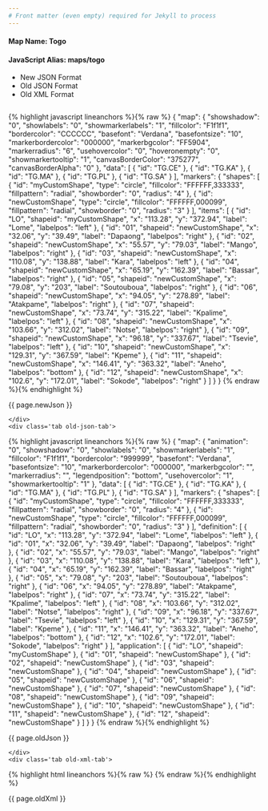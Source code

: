 ```yaml
---
# Front matter (even empty) required for Jekyll to process
---
```


#### Map Name: Togo

#### JavaScript Alias: maps/togo


<ul class='code-tabs'>
    <li class='active'>
        <a data-toggle='new-json'>New JSON Format</a>
    </li>
    <li>
        <a data-toggle='old-json'>Old JSON Format</a>
    </li>
    <li>
        <a data-toggle='old-xml'>Old XML Format</a>
    </li>
</ul>
<div class='tab-content'>
    <pre class='plain-code'></pre>
    <div class='tab new-json-tab active'>
{% highlight javascript lineanchors %}{% raw %}
{
    "map": {
        "showshadow": "0",
        "showlabels": "0",
        "showmarkerlabels": "1",
        "fillcolor": "F1f1f1",
        "bordercolor": "CCCCCC",
        "basefont": "Verdana",
        "basefontsize": "10",
        "markerbordercolor": "000000",
        "markerbgcolor": "FF5904",
        "markerradius": "6",
        "usehovercolor": "0",
        "hoveronempty": "0",
        "showmarkertooltip": "1",
        "canvasBorderColor": "375277",
        "canvasBorderAlpha": "0"
    },
    "data": [
        {
            "id": "TG.CE"
        },
        {
            "id": "TG.KA"
        },
        {
            "id": "TG.MA"
        },
        {
            "id": "TG.PL"
        },
        {
            "id": "TG.SA"
        }
    ],
    "markers": {
        "shapes": [
            {
                "id": "myCustomShape",
                "type": "circle",
                "fillcolor": "FFFFFF,333333",
                "fillpattern": "radial",
                "showborder": "0",
                "radius": "4"
            },
            {
                "id": "newCustomShape",
                "type": "circle",
                "fillcolor": "FFFFFF,000099",
                "fillpattern": "radial",
                "showborder": "0",
                "radius": "3"
            }
        ],
        "items": [
            {
                "id": "LO",
                "shapeid": "myCustomShape",
                "x": "113.28",
                "y": "372.94",
                "label": "Lome",
                "labelpos": "left"
            },
            {
                "id": "01",
                "shapeid": "newCustomShape",
                "x": "32.06",
                "y": "39.49",
                "label": "Dapaong",
                "labelpos": "right"
            },
            {
                "id": "02",
                "shapeid": "newCustomShape",
                "x": "55.57",
                "y": "79.03",
                "label": "Mango",
                "labelpos": "right"
            },
            {
                "id": "03",
                "shapeid": "newCustomShape",
                "x": "110.08",
                "y": "138.88",
                "label": "Kara",
                "labelpos": "left"
            },
            {
                "id": "04",
                "shapeid": "newCustomShape",
                "x": "65.19",
                "y": "162.39",
                "label": "Bassar",
                "labelpos": "right"
            },
            {
                "id": "05",
                "shapeid": "newCustomShape",
                "x": "79.08",
                "y": "203",
                "label": "Soutouboua",
                "labelpos": "right"
            },
            {
                "id": "06",
                "shapeid": "newCustomShape",
                "x": "94.05",
                "y": "278.89",
                "label": "Atakpame",
                "labelpos": "right"
            },
            {
                "id": "07",
                "shapeid": "newCustomShape",
                "x": "73.74",
                "y": "315.22",
                "label": "Kpalime",
                "labelpos": "left"
            },
            {
                "id": "08",
                "shapeid": "newCustomShape",
                "x": "103.66",
                "y": "312.02",
                "label": "Notse",
                "labelpos": "right"
            },
            {
                "id": "09",
                "shapeid": "newCustomShape",
                "x": "96.18",
                "y": "337.67",
                "label": "Tsevie",
                "labelpos": "left"
            },
            {
                "id": "10",
                "shapeid": "newCustomShape",
                "x": "129.31",
                "y": "367.59",
                "label": "Kpeme"
            },
            {
                "id": "11",
                "shapeid": "newCustomShape",
                "x": "146.41",
                "y": "363.32",
                "label": "Aneho",
                "labelpos": "bottom"
            },
            {
                "id": "12",
                "shapeid": "newCustomShape",
                "x": "102.6",
                "y": "172.01",
                "label": "Sokode",
                "labelpos": "right"
            }
        ]
    }
}
{% endraw %}{% endhighlight %}


<p class='text-success'>{{ page.newJson }}</p>

    </div>
    <div class='tab old-json-tab'>
{% highlight javascript lineanchors %}{% raw %}
{
    "map": {
        "animation": "0",
        "showshadow": "0",
        "showlabels": "0",
        "showmarkerlabels": "1",
        "fillcolor": "F1f1f1",
        "bordercolor": "999999",
        "basefont": "Verdana",
        "basefontsize": "10",
        "markerbordercolor": "000000",
        "markerbgcolor": "",
        "markerradius": "",
        "legendposition": "bottom",
        "usehovercolor": "1",
        "showmarkertooltip": "1"
    },
    "data": [
        {
            "id": "TG.CE"
        },
        {
            "id": "TG.KA"
        },
        {
            "id": "TG.MA"
        },
        {
            "id": "TG.PL"
        },
        {
            "id": "TG.SA"
        }
    ],
    "markers": {
        "shapes": [
            {
                "id": "myCustomShape",
                "type": "circle",
                "fillcolor": "FFFFFF,333333",
                "fillpattern": "radial",
                "showborder": "0",
                "radius": "4"
            },
            {
                "id": "newCustomShape",
                "type": "circle",
                "fillcolor": "FFFFFF,000099",
                "fillpattern": "radial",
                "showborder": "0",
                "radius": "3"
            }
        ],
        "definition": [
            {
                "id": "LO",
                "x": "113.28",
                "y": "372.94",
                "label": "Lome",
                "labelpos": "left"
            },
            {
                "id": "01",
                "x": "32.06",
                "y": "39.49",
                "label": "Dapaong",
                "labelpos": "right"
            },
            {
                "id": "02",
                "x": "55.57",
                "y": "79.03",
                "label": "Mango",
                "labelpos": "right"
            },
            {
                "id": "03",
                "x": "110.08",
                "y": "138.88",
                "label": "Kara",
                "labelpos": "left"
            },
            {
                "id": "04",
                "x": "65.19",
                "y": "162.39",
                "label": "Bassar",
                "labelpos": "right"
            },
            {
                "id": "05",
                "x": "79.08",
                "y": "203",
                "label": "Soutouboua",
                "labelpos": "right"
            },
            {
                "id": "06",
                "x": "94.05",
                "y": "278.89",
                "label": "Atakpame",
                "labelpos": "right"
            },
            {
                "id": "07",
                "x": "73.74",
                "y": "315.22",
                "label": "Kpalime",
                "labelpos": "left"
            },
            {
                "id": "08",
                "x": "103.66",
                "y": "312.02",
                "label": "Notse",
                "labelpos": "right"
            },
            {
                "id": "09",
                "x": "96.18",
                "y": "337.67",
                "label": "Tsevie",
                "labelpos": "left"
            },
            {
                "id": "10",
                "x": "129.31",
                "y": "367.59",
                "label": "Kpeme"
            },
            {
                "id": "11",
                "x": "146.41",
                "y": "363.32",
                "label": "Aneho",
                "labelpos": "bottom"
            },
            {
                "id": "12",
                "x": "102.6",
                "y": "172.01",
                "label": "Sokode",
                "labelpos": "right"
            }
        ],
        "application": [
            {
                "id": "LO",
                "shapeid": "myCustomShape"
            },
            {
                "id": "01",
                "shapeid": "newCustomShape"
            },
            {
                "id": "02",
                "shapeid": "newCustomShape"
            },
            {
                "id": "03",
                "shapeid": "newCustomShape"
            },
            {
                "id": "04",
                "shapeid": "newCustomShape"
            },
            {
                "id": "05",
                "shapeid": "newCustomShape"
            },
            {
                "id": "06",
                "shapeid": "newCustomShape"
            },
            {
                "id": "07",
                "shapeid": "newCustomShape"
            },
            {
                "id": "08",
                "shapeid": "newCustomShape"
            },
            {
                "id": "09",
                "shapeid": "newCustomShape"
            },
            {
                "id": "10",
                "shapeid": "newCustomShape"
            },
            {
                "id": "11",
                "shapeid": "newCustomShape"
            },
            {
                "id": "12",
                "shapeid": "newCustomShape"
            }
        ]
    }
}
{% endraw %}{% endhighlight %}


<p class='text-success'>{{ page.oldJson }}</p>

    </div>
    <div class='tab old-xml-tab'>
{% highlight html lineanchors %}{% raw %}
<map animation='0' showShadow='0' showLabels='0' showMarkerLabels='1' fillColor='F1f1f1' borderColor='999999' baseFont='Verdana' baseFontSize='10' markerBorderColor='000000' markerBgColor='' markerRadius='' legendPosition='bottom' useHoverColor='1' showMarkerToolTip='1'  >
	<data>
		<entity id='TG.CE'  />
		<entity id='TG.KA'  />
		<entity id='TG.MA'  />
		<entity id='TG.PL'  />
		<entity id='TG.SA'  />
	</data>
	<markers>
	 <shapes>
	     <shape id='myCustomShape' type='circle' fillcolor='FFFFFF,333333' fillPattern='radial' showBorder='0' radius='4'/>
		 <shape id='newCustomShape' type='circle' fillcolor='FFFFFF,000099' fillPattern='radial' showBorder='0' radius='3'/>
		 </shapes>
		<definition>
			<marker id='LO' x='113.28' y='372.94' label='Lome' labelPos='left'  />
			<marker id='01' x='32.06' y='39.49' label='Dapaong' labelPos='right'  />
			<marker id='02' x='55.57' y='79.03' label='Mango' labelPos='right'  />
			<marker id='03' x='110.08' y='138.88' label='Kara' labelPos='left'  />
			<marker id='04' x='65.19' y='162.39' label='Bassar' labelPos='right'  />
			<marker id='05' x='79.08' y='203' label='Soutouboua' labelPos='right'  />
			<marker id='06' x='94.05' y='278.89' label='Atakpame' labelPos='right'  />
			<marker id='07' x='73.74' y='315.22' label='Kpalime' labelPos='left'  />
			<marker id='08' x='103.66' y='312.02' label='Notse' labelPos='right'  />
			<marker id='09' x='96.18' y='337.67' label='Tsevie' labelPos='left'  />
			<marker id='10' x='129.31' y='367.59' label='Kpeme'  />
			<marker id='11' x='146.41' y='363.32' label='Aneho' labelPos='bottom'  />
			<marker id='12' x='102.6' y='172.01' label='Sokode' labelPos='right'  />
		</definition>
		<application>
			<marker id='LO' shapeId='myCustomShape'  />
			<marker id='01' shapeId='newCustomShape'  />
			<marker id='02' shapeId='newCustomShape'  />
			<marker id='03' shapeId='newCustomShape'  />
			<marker id='04' shapeId='newCustomShape'  />
			<marker id='05' shapeId='newCustomShape'  />
			<marker id='06' shapeId='newCustomShape'  />
			<marker id='07' shapeId='newCustomShape'  />
			<marker id='08' shapeId='newCustomShape'  />
			<marker id='09' shapeId='newCustomShape'  />
			<marker id='10' shapeId='newCustomShape'  />
			<marker id='11' shapeId='newCustomShape'  />
			<marker id='12' shapeId='newCustomShape'  />
		</application>
	</markers>
</map>
{% endraw %}{% endhighlight %}

<p class='text-success'>{{ page.oldXml }}</p>

</div>
</div>
